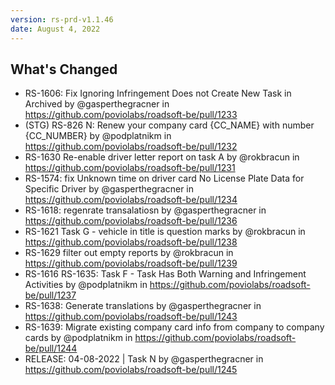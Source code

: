 ```yaml
---
version: rs-prd-v1.1.46
date: August 4, 2022
---
```


## What's Changed
* RS-1606: Fix Ignoring Infringement Does not Create New Task in Archived by @gasperthegracner in https://github.com/poviolabs/roadsoft-be/pull/1233
* (STG) RS-826 N: Renew your company card {CC_NAME} with number {CC_NUMBER} by @podplatnikm in https://github.com/poviolabs/roadsoft-be/pull/1232
* RS-1630 Re-enable driver letter report on task A by @rokbracun in https://github.com/poviolabs/roadsoft-be/pull/1231
* RS-1574: fix  Unknown time on driver card No License Plate Data for Specific Driver by @gasperthegracner in https://github.com/poviolabs/roadsoft-be/pull/1234
* RS-1618: regenrate transalatiosn by @gasperthegracner in https://github.com/poviolabs/roadsoft-be/pull/1236
* RS-1621 Task G - vehicle in title is question marks by @rokbracun in https://github.com/poviolabs/roadsoft-be/pull/1238
* RS-1629 filter out empty reports by @rokbracun in https://github.com/poviolabs/roadsoft-be/pull/1239
* RS-1616 RS-1635: Task F - Task Has Both Warning and Infringement Activities by @podplatnikm in https://github.com/poviolabs/roadsoft-be/pull/1237
* RS-1638: Generate translations by @gasperthegracner in https://github.com/poviolabs/roadsoft-be/pull/1243
* RS-1639: Migrate existing company card info from company to company cards by @podplatnikm in https://github.com/poviolabs/roadsoft-be/pull/1244
* RELEASE: 04-08-2022 | Task N by @gasperthegracner in https://github.com/poviolabs/roadsoft-be/pull/1245